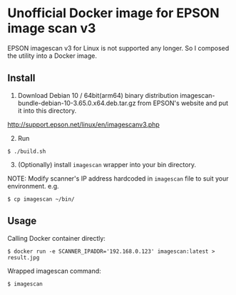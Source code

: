 # Unofficial Docker image for EPSON image scan v3

EPSON imagescan v3 for Linux is not supported any longer. So I composed the utility into a Docker image.

## Install

1. Download Debian 10 / 64bit(arm64) binary distribution imagescan-bundle-debian-10-3.65.0.x64.deb.tar.gz from EPSON's website and put it into this directory.

http://support.epson.net/linux/en/imagescanv3.php

2. Run

```
$ ./build.sh
```

3. (Optionally) install `imagescan` wrapper into your bin directory.

NOTE: Modify scanner's IP address hardcoded in `imagescan` file to suit your environment.
e.g.

```
$ cp imagescan ~/bin/
```

## Usage

Calling Docker container directly:

```
$ docker run -e SCANNER_IPADDR='192.168.0.123' imagescan:latest > result.jpg
```

Wrapped imagescan command:

```
$ imagescan
```
